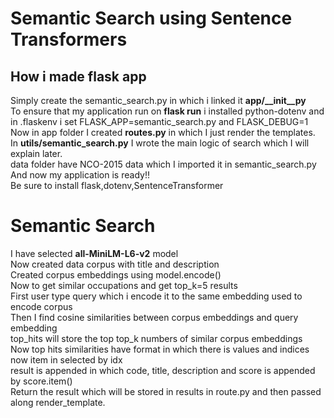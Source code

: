 # Semantic Search using Sentence Transformers
## How i made flask app
Simply create the semantic_search.py in which i linked it **app/__init__py**  
To ensure that my application run on **flask run** i installed python-dotenv and in .flaskenv i set FLASK_APP=semantic_search.py and FLASK_DEBUG=1  
Now in app folder I created **routes.py** in which I just render the templates.  
In **utils/semantic_search.py** I wrote the main logic of search which I will explain later.  
data folder have NCO-2015 data which I imported it in semantic_search.py  
And now my application is ready!!  
Be sure to install flask,dotenv,SentenceTransformer   

# Semantic Search  
I have selected **all-MiniLM-L6-v2** model  
Now created data corpus with title and description  
Created corpus embeddings using model.encode()  
Now to get similar occupations and get top_k=5 results  
First user type query which i encode it to the same embedding used to encode corpus  
Then I find cosine similarities between corpus embeddings and query embedding  
top_hits will store the top top_k numbers of similar corpus embeddings  
Now top hits similarities have format in which there is values and indices  
now item in selected by idx  
result is appended in which code, title, description and score is appended by score.item()  
Return the result which will be stored in results in route.py and then passed along render_template.

